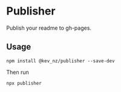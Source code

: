 # Publisher

Publish your readme to gh-pages.

## Usage

```
npm install @kev_nz/publisher --save-dev
```

Then run

```
npx publisher
```

